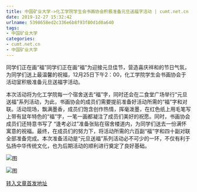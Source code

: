 ```yaml
---
title: 中国矿业大学->化工学院学生会书画协会积极准备元旦送福字活动 | cumt.net.cn
date: 2019-12-27 15:32:42
urlname: 5398658ed2c336e6b8f93f80d1d0a640
tags: 
- 中国矿业大学
categories:
- cumt.net.cn
- 中国矿业大学
---
```

同学们正在画“福”同学们正在画“福”为迎接元旦佳节，营造喜庆祥和的节日气氛，为同学们送上最温馨的祝福，12月25日下午2：00，化工学院学生会书画协会于活动室积极准备元旦送福字活动。

本次活动将为化工学院每一个宿舍送去“福”字，同时还会在二食堂广场举行“元旦送福”系列活动，为此，书画协会的成员们需要提前准备好活动所需的“福”字和对联。活动现场，飘满墨香，成员们饱含创作热情，挥毫泼墨，在红色纸上用毛笔写上带有鼠年特色的“福”字，一笔一画都凝注了成员们美好的祝愿。同时，书画协会成员们还特意书写了 “逢考必过”准备张贴在宿舍楼道内，为同学们送去一份满怀寓意的祝福。最终，在成员们的努力下，将活动所需的六百副“福”字和四十副对联全部准备完成。本次准备活动是“元旦送福”系列活动必不可少的一环，不仅有利于弘扬中华传统文化，也为后期活动的顺利进行奠定了良好基础。

![图](http://xwzx.cumt.edu.cn/_upload/article/images/41/74/cdd2fa0b4ba7909406db25c3ec84/b7163fb6-4f2d-4d32-b8bc-9b0ed14ef000.jpg)

![图](http://xwzx.cumt.edu.cn/_upload/article/images/41/74/cdd2fa0b4ba7909406db25c3ec84/79e4fa59-08f4-44a7-8315-3ee4b7e1627d.jpg)

[转入文章首发地址](http://xwzx.cumt.edu.cn/7b/59/c523a555865/page.htm)